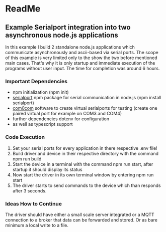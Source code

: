 # ReadMe

## Example Serialport integration into two asynchronous node.js applications

In this example I build 2 standalone node.js applications which communicate asynchronously and ascii-based via serial
ports. The scope of this example is very limited only to the show the two before mentioned main cases. That's why it is
only startup and immediate execution of the programs without user input. The time for completion was around 6 hours.

### Important Dependencies

- npm initialization (npm init)
- [serialport](https://serialport.io/) npm package for serial communication in node.js (npm install serialport)
- [com0com](https://sourceforge.net/projects/com0com) software to create virtual serialports for testing (create one paired virtual port for example on COM3 and COM4)
- further dependencies dotenv for configuration
- as well as typescript support

### Code Execution

1. Set your serial ports for every application in there respective .env file!
2. Build driver and device in their respective directory with the command npm run build
3. Start the device in a terminal with the command npm run start, after startup it should display its status
4. Now start the driver in its own terminal window by entering npm run start
5. The driver starts to send commands to the device which than responds after 3 seconds.

### Ideas How to Continue

The driver should have either a small scale server integrated or a MQTT connection to a broker that data can be
forwarded and stored. Or as bare minimum a local write to a file.
